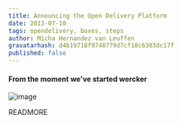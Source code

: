 ```yaml
---
title: Announcing the Open Delivery Platform
date: 2013-07-10
tags: opendelivery, boxes, steps
author: Micha Hernandez van Leuffen
gravatarhash: d4b19718f9748779d7cf18c6303dc17f
published: false
---
```


<h4 class="subheader">
From the moment we've started wercker
</h4>

![image]()

READMORE
